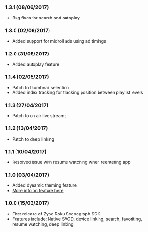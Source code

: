 ### 1.3.1 (08/06/2017)

- Bug fixes for search and autoplay

### 1.3.0 (02/06/2017)

- Added support for midroll ads using ad timings

### 1.2.0 (31/05/2017)

- Added autoplay feature

### 1.1.4 (02/05/2017)

- Patch to thumbnail selection
- Added index tracking for tracking position between playlist levels

### 1.1.3 (27/04/2017)

- Patch to on air live streams

### 1.1.2 (13/04/2017)

- Patch to deep linking

### 1.1.1 (10/04/2017)

- Resolved issue with resume watching when reentering app

### 1.1.0 (03/04/2017)

- Added dynamic theming feature
- [More info on feature here](docs/features/DynamicThemes.md)

### 1.0.0 (15/03/2017)

- First release of Zype Roku Scenegraph SDK
- Features include: Native SVOD, device linking, search, favoriting, resume watching, deep linking
